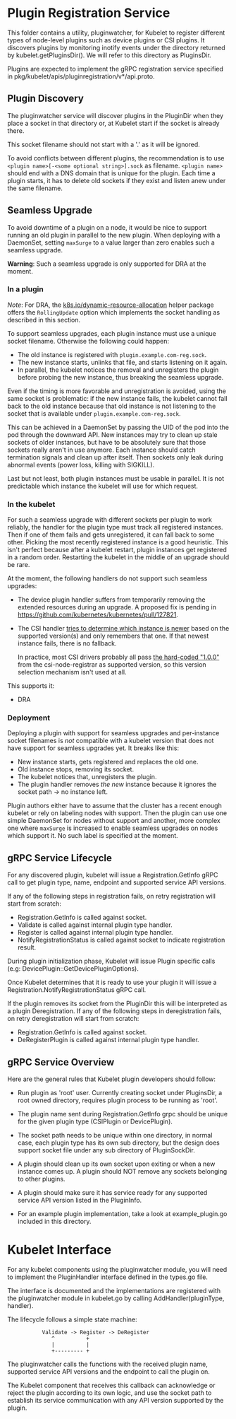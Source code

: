 # Plugin Registration Service

This folder contains a utility, pluginwatcher, for Kubelet to register
different types of node-level plugins such as device plugins or CSI plugins.
It discovers plugins by monitoring inotify events under the directory returned by
kubelet.getPluginsDir(). We will refer to this directory as PluginsDir.

Plugins are expected to implement the gRPC registration service specified in
pkg/kubelet/apis/pluginregistration/v*/api.proto.

## Plugin Discovery

The pluginwatcher service will discover plugins in the PluginDir when they
place a socket in that directory or, at Kubelet start if the socket is already
there.

This socket filename should not start with a '.' as it will be ignored.

To avoid conflicts between different plugins, the recommendation is to use
`<plugin name>[-<some optional string>].sock` as filename. `<plugin name>`
should end with a DNS domain that is unique for the plugin. Each time a plugin
starts, it has to delete old sockets if they exist and listen anew under the
same filename.

## Seamless Upgrade

To avoid downtime of a plugin on a node, it would be nice to support running an
old plugin in parallel to the new plugin. When deploying with a DaemonSet,
setting `maxSurge` to a value larger than zero enables such a seamless upgrade.

**Warning**: Such a seamless upgrade is only supported for DRA at the moment.

### In a plugin

*Note*: For DRA, the
[k8s.io/dynamic-resource-allocation](https://pkg.go.dev/k8s.io/dynamic-resource-allocation/kubeletplugin)
helper package offers the `RollingUpdate` option which implements the socket
handling as described in this section.

To support seamless upgrades, each plugin instance must use a unique
socket filename. Otherwise the following could happen:
- The old instance is registered with `plugin.example.com-reg.sock`.
- The new instance starts, unlinks that file, and starts listening on it again.
- In parallel, the kubelet notices the removal and unregisters the plugin
  before probing the new instance, thus breaking the seamless upgrade.

Even if the timing is more favorable and unregistration is avoided, using the
same socket is problematic: if the new instance fails, the kubelet cannot fall
back to the old instance because that old instance is not listening to the
socket that is available under `plugin.example.com-reg.sock`.

This can be achieved in a DaemonSet by passing the UID of the pod into the pod
through the downward API. New instances may try to clean up stale sockets of
older instances, but have to be absolutely sure that those sockets really
aren't in use anymore. Each instance should catch termination signals and clean
up after itself. Then sockets only leak during abnormal events (power loss,
killing with SIGKILL).

Last but not least, both plugin instances must be usable in parallel. It is not
predictable which instance the kubelet will use for which request.

### In the kubelet

For such a seamless upgrade with different sockets per plugin to work reliably,
the handler for the plugin type must track all registered instances. Then if
one of them fails and gets unregistered, it can fall back to some
other. Picking the most recently registered instance is a good heuristic. This
isn't perfect because after a kubelet restart, plugin instances get registered
in a random order. Restarting the kubelet in the middle of an upgrade should be
rare.

At the moment, the following handlers do not support such seamless upgrades:

- The device plugin handler suffers from temporarily removing the extended
  resources during an upgrade. A proposed fix is pending in
  https://github.com/kubernetes/kubernetes/pull/127821.

- The CSI handler [tries to determine which instance is newer](https://github.com/kubernetes/kubernetes/blob/7140b4910c6c1179c9778a7f3bb8037356febd58/pkg/volume/csi/csi_plugin.go#L115-L125) based on the supported version(s) and
  only remembers that one. If that newest instance fails, there is no fallback.

  In practice, most CSI drivers probably all pass [the hard-coded "1.0.0"](https://github.com/kubernetes-csi/node-driver-registrar/blob/27700e2962cd35b9f2336a156146181e5c75399e/cmd/csi-node-driver-registrar/main.go#L72)
  from the csi-node-registrar as supported version, so this version
  selection mechanism isn't used at all.

This supports it:

- DRA

### Deployment

Deploying a plugin with support for seamless upgrades and per-instance socket
filenames is *not* compatible with a kubelet version that does not have support
for seamless upgrades yet. It breaks like this:

- New instance starts, gets registered and replaces the old one.
- Old instance stops, removing its socket.
- The kubelet notices that, unregisters the plugin.
- The plugin handler removes *the new* instance because it ignores the socket path -> no instance left.

Plugin authors either have to assume that the cluster has a recent enough
kubelet or rely on labeling nodes with support. Then the plugin can use one
simple DaemonSet for nodes without support and another, more complex one where
`maxSurge` is increased to enable seamless upgrades on nodes which support it.
No such label is specified at the moment.

## gRPC Service Lifecycle

For any discovered plugin, kubelet will issue a Registration.GetInfo gRPC call
to get plugin type, name, endpoint and supported service API versions.

If any of the following steps in registration fails, on retry registration will
start from scratch:
- Registration.GetInfo is called against socket.
- Validate is called against internal plugin type handler.
- Register is called against internal plugin type handler.
- NotifyRegistrationStatus is called against socket to indicate registration result.

During plugin initialization phase, Kubelet will issue Plugin specific calls
(e.g: DevicePlugin::GetDevicePluginOptions).

Once Kubelet determines that it is ready to use your plugin it will issue a
Registration.NotifyRegistrationStatus gRPC call.

If the plugin removes its socket from the PluginDir this will be interpreted
as a plugin Deregistration. If any of the following steps in deregistration fails,
on retry deregistration will start from scratch:
- Registration.GetInfo is called against socket.
- DeRegisterPlugin is called against internal plugin type handler.


## gRPC Service Overview

Here are the general rules that Kubelet plugin developers should follow:
- Run plugin as 'root' user. Currently creating socket under PluginsDir, a root owned
  directory, requires plugin process to be running as 'root'.

- The plugin name sent during Registration.GetInfo grpc should be unique
  for the given plugin type (CSIPlugin or DevicePlugin).

- The socket path needs to be unique within one directory, in normal case,
  each plugin type has its own sub directory, but the design does support socket file
  under any sub directory of PluginSockDir.

- A plugin should clean up its own socket upon exiting or when a new instance
  comes up. A plugin should NOT remove any sockets belonging to other plugins.

- A plugin should make sure it has service ready for any supported service API
  version listed in the PluginInfo.

- For an example plugin implementation, take a look at example_plugin.go
  included in this directory.


# Kubelet Interface

For any kubelet components using the pluginwatcher module, you will need to
implement the PluginHandler interface defined in the types.go file.

The interface is documented and the implementations are registered with the
pluginwatcher module in kubelet.go by calling AddHandler(pluginType, handler).


The lifecycle follows a simple state machine:

               Validate -> Register -> DeRegister
                  ^          +
                  |          |
                  +--------- +

The pluginwatcher calls the functions with the received plugin name, supported
service API versions and the endpoint to call the plugin on.

The Kubelet component that receives this callback can acknowledge or reject
the plugin according to its own logic, and use the socket path to establish
its service communication with any API version supported by the plugin.
